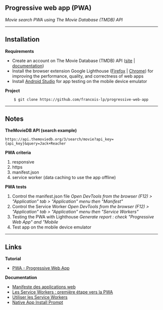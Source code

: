 ## Progressive web app (PWA)
*Movie search PWA using The Movie Database (TMDB) API*

___
## Installation

__Requirements__
 - Create an account on The Movie Database (TMDB) API ([site](https://www.themoviedb.org/) | [documentation](https://developers.themoviedb.org/3/getting-started/introduction))
 - Install the browser extension Google Lighthouse ([Firefox](https://addons.mozilla.org/fr/firefox/addon/google-lighthouse/?utm_source=addons.mozilla.org&utm_medium=referral&utm_content=search) | [Chrome](https://chrome.google.com/webstore/detail/lighthouse/blipmdconlkpinefehnmjammfjpmpbjk?hl=fr)) for improving the performance, quality, and correctness of web apps
 - Install  [Android Studio](https://developer.android.com/studio) for app testing on the mobile device emulator

__Project__
```
	$ git clone https://github.com/francois-lp/progressive-web-app
```

___
## Notes
__TheMovieDB API (search example)__

```
https://api.themoviedb.org/3/search/movie?api_key={api_key}&query=Jack+Reacher
```

__PWA criteria__
1. responsive
1. https
1. manifest.json
1. service worker (data caching to use the app offline)

__PWA tests__
1. Control the manifest.json file 
*Open DevTools from the browser (F12) > "Application" tab > "Application" menu then "Manifest"*
1. Control the Service Worker
*Open DevTools from the browser (F12) > "Application" tab > "Application" menu then "Service Workers"*
1. Testing the PWA with Lighthouse
*Generate report : check "Progressive Web App" and "Mobile*
1. Test app on the mobile device emulator

___
## Links

__Tutorial__
* [PWA - Progressive Web App](https://www.youtube.com/watch?v=pbSdAp8EmwI)

__Documentation__
* [Manifeste des applications web](https://developer.mozilla.org/fr/docs/Web/Manifest)
* [Les Service Workers : première étape vers la PWA](https://www.kaliop.com/fr/les-service-workers-vers-la-pwa/)
* [Utiliser les Service Workers](https://developer.mozilla.org/fr/docs/Web/API/Service_Worker_API/Using_Service_Workers)
* [Native App Install Prompt](https://developers.google.com/web/fundamentals/app-install-banners/native)
